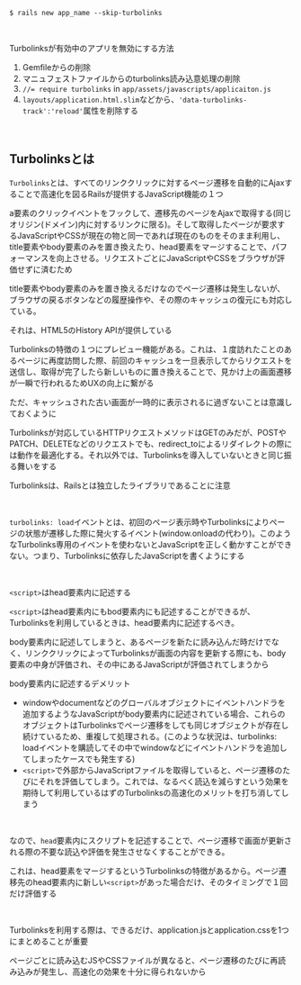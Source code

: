 `$ rails new app_name --skip-turbolinks`

<br>

Turbolinksが有効中のアプリを無効にする方法

1. Gemfileからの削除
2. マニュフェストファイルからのturbolinks読み込意処理の削除
  1. `//= require turbolinks` in `app/assets/javascripts/applicaiton.js`
3. `layouts/application.html.slim`などから、`'data-turbolinks-track':'reload'`属性を削除する

<br>

## Turbolinksとは

`Turbolinks`とは、すべてのリンククリックに対するページ遷移を自動的にAjaxすることで高速化を図るRailsが提供するJavaScript機能の１つ

a要素のクリックイベントをフックして、遷移先のページをAjaxで取得する(同じオリジン(ドメイン)内に対するリンクに限る)。そして取得したページが要求するJavaScriptやCSSが現在の物と同一であれば現在のものをそのまま利用し、title要素やbody要素のみを置き換えたり、head要素をマージすることで、パフォーマンスを向上させる。リクエストごとにJavaScriptやCSSをブラウザが評価せずに済むため

title要素やbody要素のみを置き換えるだけなのでページ遷移は発生しないが、ブラウザの戻るボタンなどの履歴操作や、その際のキャッシュの復元にも対応している。

それは、HTML5のHistory APIが提供している

Turbolinksの特徴の１つにプレビュー機能がある。これは、１度訪れたことのあるページに再度訪問した際、前回のキャッシュを一旦表示してからリクエストを送信し、取得が完了したら新しいものに置き換えることで、見かけ上の画面遷移が一瞬で行われるためUXの向上に繋がる

ただ、キャッシュされた古い画面が一時的に表示されるに過ぎないことは意識しておくように

Turbolinksが対応しているHTTPリクエストメソッドはGETのみだが、POSTやPATCH、DELETEなどのリクエストでも、redirect_toによるリダイレクトの際には動作を最適化する。それ以外では、Turbolinksを導入していないときと同じ振る舞いをする

Turbolinksは、Railsとは独立したライブラリであることに注意

<br>

`turbolinks: load`イベントとは、初回のページ表示時やTurbolinksによりページの状態が遷移した際に発火するイベント(window.onloadの代わり)。このようなTurbolinks専用のイベントを使わないとJavaScriptを正しく動かすことができない。つまり、Turbolinksに依存したJavaScriptを書くようにする

<br>

`<script>`はhead要素内に記述する

`<script>`はhead要素内にもbod要素内にも記述することができるが、Turbolinksを利用しているときは、head要素内に記述するべき。

body要素内に記述してしまうと、あるページを新たに読み込んだ時だけでなく、リンククリックによってTurbolinksが画面の内容を更新する際にも、body要素の中身が評価され、その中にあるJavaScriptが評価されてしまうから

body要素内に記述するデメリット

- windowやdocumentなどのグローバルオブジェクトにイベントハンドラを追加するようなJavaScriptがbody要素内に記述されている場合、これらのオブジェクトはTurbolinksでページ遷移をしても同じオブジェクトが存在し続けているため、重複して処理される。(このような状況は、turbolinks: loadイベントを購読してその中でwindowなどにイベントハンドラを追加してしまったケースでも発生する)
- `<script>`で外部からJavaScriptファイルを取得していると、ページ遷移のたびにそれを評価してしまう。これでは、なるべく読込を減らすという効果を期待して利用しているはずのTurbolinksの高速化のメリットを打ち消してしまう

<br>

なので、`head`要素内にスクリプトを記述することで、ページ遷移で画面が更新される際の不要な読込や評価を発生させなくすることができる。

これは、head要素をマージするというTurbolinksの特徴があるから。ページ遷移先のhead要素内に新しい`<script>`があった場合だけ、そのタイミングで１回だけ評価する

<br>

Turbolinksを利用する際は、できるだけ、application.jsとapplication.cssを1つにまとめることが重要

ページごとに読み込むJSやCSSファイルが異なると、ページ遷移のたびに再読み込みが発生し、高速化の効果を十分に得られないから